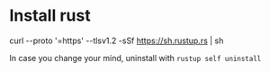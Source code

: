 # Install rust

curl --proto '=https' --tlsv1.2 -sSf https://sh.rustup.rs | sh

In case you change your mind, uninstall with `rustup self uninstall`

